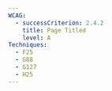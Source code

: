 ```yaml
---
WCAG:
  - successCriterion: 2.4.2
    title: Page Titled
    level: A
Techniques:
  - F25
  - G88
  - G127
  - H25
---
```

